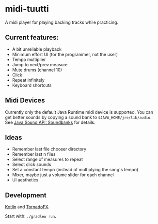 # midi-tuutti

A midi player for playing backing tracks while practicing.

## Current features:
* A bit unreliable playback
* Minimum effort UI (for the programmer, not the user)
* Tempo multiplier
* Jump to next/prev measure
* Mute drums (channel 10)
* Click
* Repeat infinitely
* Keyboard shortcuts

## Midi Devices
Currently only the default Java Runtime midi device is supported. You can get
better sounds by copying a sound bank to `$JAVA_HOME/jre/lib/audio`. See
[Java Sound API: Soundbanks](https://www.oracle.com/technetwork/java/soundbanks-135798.html) for details.

## Ideas
* Remember last file chooser directory
* Remember last n files
* Select range of measures to repeat
* Select click sounds
* Set a constant tempo (instead of multiplying the song's tempo)
* Mixer, maybe just a volume slider for each channel
* UI aesthetics

## Development
[Kotlin](https://kotlinlang.org/) and [TornadoFX](https://github.com/edvin/tornadofx).

Start with: `./gradlew run`.